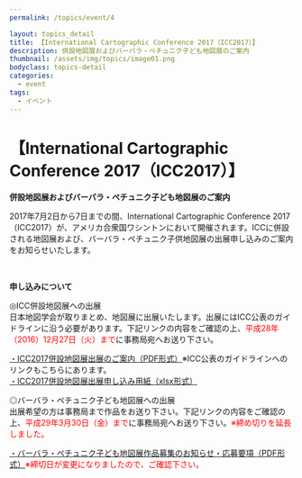 ```yaml
---
permalink: /topics/event/4

layout: topics_detail
title: 【International Cartographic Conference 2017（ICC2017）】
description: 併設地図展およびバーバラ・ペチュニク子ども地図展のご案内
thumbnail: /assets/img/topics/image01.png
bodyclass: topics-detail
categories:
  - event
tags:
  - イベント
---
```


# 【International Cartographic Conference 2017（ICC2017）】
**併設地図展およびバーバラ・ペチュニク子ども地図展のご案内**

2017年7月2日から7日までの間、International Cartographic Conference 2017（ICC2017）が、アメリカ合衆国ワシントンにおいて開催されます。ICCに併設される地図展および、バーバラ・ペチュニク子供地図展の出展申し込みのご案内をお知らせいたします。

<br>

**申し込みについて**

◎ICC併設地図展への出展<br>
日本地図学会が取りまとめ、地図展に出展いたします。出展にはICC公表のガイドラインに沿う必要があります。下記リンクの内容をご確認の上、<font color="#ff0000">平成28年（2016）12月27日（火）まで</font>に事務局宛へお送り下さい。

[・ICC2017併設地図展出展のご案内（PDF形式）](../../archive/file/entry/iccmapentryguide2017.pdf)※ICC公表のガイドラインへのリンクもこちらにあります。<br>
[・ICC2017併設地図展出展申し込み用紙（xlsx形式）](../../archive/file/entry/iccmapentrysheet2017.xlsx)

◎バーバラ・ペチュニク子ども地図展への出展<br>
出展希望の方は事務局まで作品をお送り下さい。下記リンクの内容をご確認の上、<font color="#ff0000">平成29年3月30日（金）まで</font>に事務局宛へお送り下さい。<font color="#ff0000">※締め切りを延長しました。</font>

[・バーバラ・ペチュニク子ども地図展作品募集のお知らせ・応募要項（PDF形式）](../../archive/file/entry/iccBarbaraPetchenik2017_2.pdf)<font color="#ff0000">※締切日が変更になりましたので、ご確認下さい。</font>
